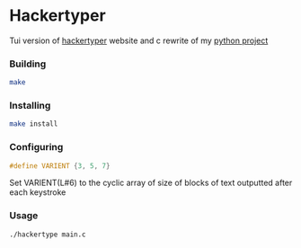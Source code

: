 # Hackertyper

Tui version of [hackertyper](https://hackertyper.net/) website and c rewrite of my [python project](https://github.com/mTvare6/hackertype)

### Building
```sh
make
```


### Installing
```sh
make install
```

### Configuring

```c
#define VARIENT {3, 5, 7}
```
Set VARIENT(L#6) to the cyclic array of size of blocks of text outputted after each keystroke



### Usage
```
./hackertype main.c
```

